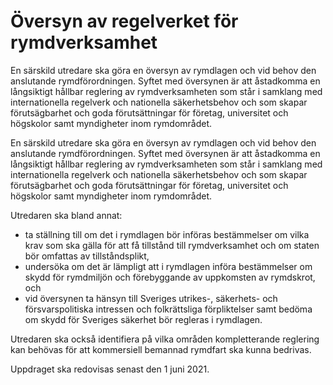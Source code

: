 # Översyn av regelverket för rymdverksamhet

En särskild utredare ska göra en översyn av rymdlagen och vid behov den anslutande rymdförordningen. Syftet med översynen är att åstadkomma en långsiktigt hållbar reglering av rymdverksamheten som står i samklang med internationella regelverk och nationella säkerhetsbehov och som skapar förutsägbarhet och goda förutsättningar för företag, universitet och högskolor samt myndigheter inom rymdområdet.

En särskild utredare ska göra en översyn av rymdlagen och vid behov den anslutande rymdförordningen. Syftet med översynen är att åstadkomma en långsiktigt hållbar reglering av rymdverksamheten som står i samklang med internationella regelverk och nationella säkerhetsbehov och som skapar förutsägbarhet och goda förutsättningar för företag, universitet och högskolor samt myndigheter inom rymdområdet.

Utredaren ska bland annat:

* ta ställning till om det i rymdlagen bör införas bestämmelser om vilka krav som ska gälla för att få tillstånd till rymdverksamhet och om staten bör omfattas av tillståndsplikt,
* undersöka om det är lämpligt att i rymdlagen införa bestämmelser om skydd för rymdmiljön och förebyggande av uppkomsten av rymdskrot, och
* vid översynen ta hänsyn till Sveriges utrikes-, säkerhets- och försvarspolitiska intressen och folkrättsliga förpliktelser samt bedöma om skydd för Sveriges säkerhet bör regleras i rymdlagen.

Utredaren ska också identifiera på vilka områden kompletterande reglering kan behövas för att kommersiell bemannad rymdfart ska kunna bedrivas.

Uppdraget ska redovisas senast den 1 juni 2021.
